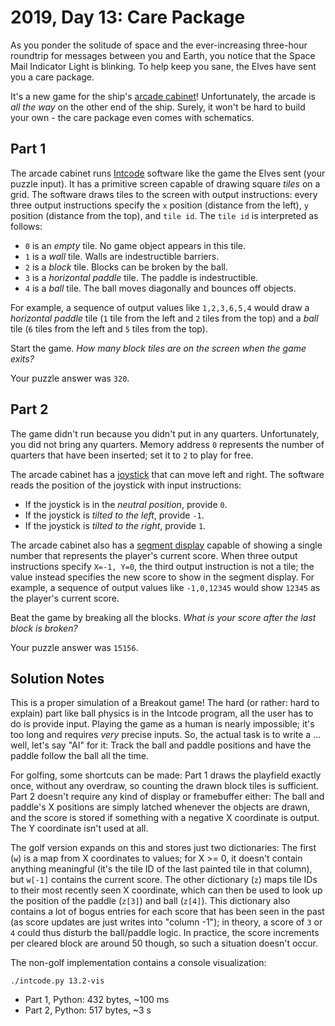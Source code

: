 # 2019, Day 13: Care Package

As you ponder the solitude of space and the ever-increasing three-hour roundtrip for messages between you and Earth, you notice that the Space Mail Indicator Light is blinking. To help keep you sane, the Elves have sent you a care package.

It's a new game for the ship's [arcade cabinet](https://en.wikipedia.org/wiki/Arcade_cabinet)! Unfortunately, the arcade is _all the way_ on the other end of the ship. Surely, it won't be hard to build your own - the care package even comes with schematics.

## Part 1

The arcade cabinet runs [Intcode](9) software like the game the Elves sent (your puzzle input). It has a primitive screen capable of drawing square _tiles_ on a grid. The software draws tiles to the screen with output instructions: every three output instructions specify the `x` position (distance from the left), `y` position (distance from the top), and `tile id`. The `tile id` is interpreted as follows:

*   `0` is an _empty_ tile. No game object appears in this tile.
*   `1` is a _wall_ tile. Walls are indestructible barriers.
*   `2` is a _block_ tile. Blocks can be broken by the ball.
*   `3` is a _horizontal paddle_ tile. The paddle is indestructible.
*   `4` is a _ball_ tile. The ball moves diagonally and bounces off objects.

For example, a sequence of output values like `1,2,3,6,5,4` would draw a _horizontal paddle_ tile (`1` tile from the left and `2` tiles from the top) and a _ball_ tile (`6` tiles from the left and `5` tiles from the top).

Start the game. _How many block tiles are on the screen when the game exits?_

Your puzzle answer was `320`.

## Part 2

The game didn't run because you didn't put in any quarters. Unfortunately, you did not bring any quarters. Memory address `0` represents the number of quarters that have been inserted; set it to `2` to play for free.

The arcade cabinet has a [joystick](https://en.wikipedia.org/wiki/Joystick) that can move left and right. The software reads the position of the joystick with input instructions:

*   If the joystick is in the _neutral position_, provide `0`.
*   If the joystick is _tilted to the left_, provide `-1`.
*   If the joystick is _tilted to the right_, provide `1`.

The arcade cabinet also has a [segment display](https://en.wikipedia.org/wiki/Display_device#Segment_displays) capable of showing a single number that represents the player's current score. When three output instructions specify `X=-1, Y=0`, the third output instruction is not a tile; the value instead specifies the new score to show in the segment display. For example, a sequence of output values like `-1,0,12345` would show `12345` as the player's current score.

Beat the game by breaking all the blocks. _What is your score after the last block is broken?_

Your puzzle answer was `15156`.


## Solution Notes

This is a proper simulation of a Breakout game! The hard (or rather: hard to explain) part like ball physics is in the Intcode program, all the user has to do is provide input. Playing the game as a human is nearly impossible; it's too long and requires *very* precise inputs. So, the actual task is to write a ... well, let's say "AI" for it: Track the ball and paddle positions and have the paddle follow the ball all the time.

For golfing, some shortcuts can be made: Part 1 draws the playfield exactly once, without any overdraw, so counting the drawn block tiles is sufficient. Part 2 doesn't require any kind of display or framebuffer either: The ball and paddle's X positions are simply latched whenever the objects are drawn, and the score is stored if something with a negative X coordinate is output. The Y coordinate isn't used at all.

The golf version expands on this and stores just two dictionaries: The first (`w`) is a map from X coordinates to values; for X >= 0, it doesn't contain anything meaningful (it's the tile ID of the last painted tile in that column), but `w[-1]` contains the current score. The other dictionary (`z`) maps tile IDs to their most recently seen X coordinate, which can then be used to look up the position of the paddle (`z[3]`) and ball (`z[4]`). This dictionary also contains a lot of bogus entries for each score that has been seen in the past (as score updates are just writes into "column -1"); in theory, a score of `3` or `4` could thus disturb the ball/paddle logic. In practice, the score increments per cleared block are around 50 though, so such a situation doesn't occur.

The non-golf implementation contains a console visualization:

    ./intcode.py 13.2-vis

* Part 1, Python: 432 bytes, ~100 ms
* Part 2, Python: 517 bytes, ~3 s
